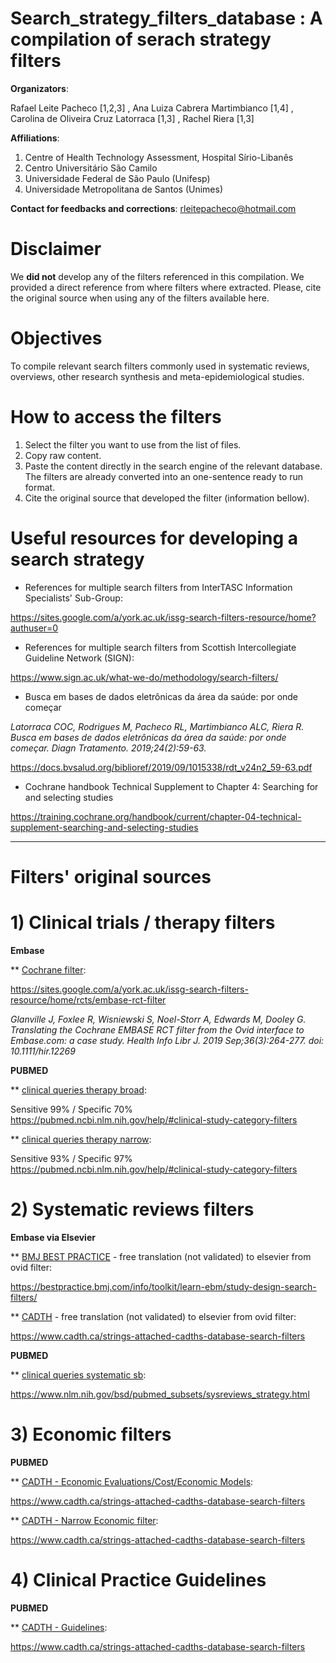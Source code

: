 # Search_strategy_filters_database : A compilation of serach strategy filters

**Organizators**: 

Rafael Leite Pacheco [1,2,3] , Ana Luiza Cabrera Martimbianco [1,4] , Carolina de Oliveira Cruz Latorraca [1,3] , Rachel Riera [1,3]

**Affiliations**: 
1) Centre of Health Technology Assessment, Hospital Sírio-Libanês
2) Centro Universitário São Camilo
3) Universidade Federal de São Paulo (Unifesp)
4) Universidade Metropolitana de Santos (Unimes)

**Contact for feedbacks and corrections**: rleitepacheco@hotmail.com

# Disclaimer

We **did not** develop any of the filters referenced in this compilation. We provided a direct reference from where filters where extracted. Please, cite the original source when using any of the filters available here.

# Objectives

To compile relevant search filters commonly used in systematic reviews, overviews, other research synthesis and meta-epidemiological studies. 

# How to access the filters
1) Select the filter you want to use from the list of files.
2) Copy raw content. 
3) Paste the content directly in the search engine of the relevant database. The filters are already converted into an one-sentence ready to run format.
4) Cite the original source that developed the filter (information bellow).

# Useful resources for developing a search strategy

* References for multiple search filters from InterTASC Information Specialists' Sub-Group:

https://sites.google.com/a/york.ac.uk/issg-search-filters-resource/home?authuser=0


* References for multiple search filters from Scottish Intercollegiate Guideline Network (SIGN):

https://www.sign.ac.uk/what-we-do/methodology/search-filters/

* Busca em bases de dados eletrônicas da área da saúde: por onde começar

*Latorraca COC, Rodrigues M, Pacheco RL, Martimbianco ALC, Riera R. Busca em bases de dados eletrônicas da área da saúde: por onde começar. Diagn Tratamento. 2019;24(2):59-63.*

https://docs.bvsalud.org/biblioref/2019/09/1015338/rdt_v24n2_59-63.pdf

* Cochrane handbook Technical Supplement to Chapter 4: Searching for and selecting studies

https://training.cochrane.org/handbook/current/chapter-04-technical-supplement-searching-and-selecting-studies

------------------------------------------------------------------------------------------------------------------------------------------------------------
# Filters' original sources

# 1) Clinical trials / therapy filters

**Embase**

** [Cochrane filter](rct_Embase_Cochrane):

https://sites.google.com/a/york.ac.uk/issg-search-filters-resource/home/rcts/embase-rct-filter

*Glanville J, Foxlee R, Wisniewski S, Noel-Storr A, Edwards M, Dooley G. Translating the Cochrane EMBASE RCT filter from the Ovid interface to Embase.com: a case study. Health Info Libr J. 2019 Sep;36(3):264-277. doi: 10.1111/hir.12269*


**PUBMED**

** [clinical queries therapy broad](rct_PUBMED_therapy_broad_sensivel):

Sensitive 99% / Specific 70% https://pubmed.ncbi.nlm.nih.gov/help/#clinical-study-category-filters

** [clinical queries therapy narrow](rct_PUBMED_therapy_narrow_especifico):

Sensitive 93% / Specific 97% https://pubmed.ncbi.nlm.nih.gov/help/#clinical-study-category-filters


# 2) Systematic reviews filters

**Embase via Elsevier**

** [BMJ BEST PRACTICE](sr_Embase_BMJ) - free translation (not validated) to elsevier from ovid filter:

https://bestpractice.bmj.com/info/toolkit/learn-ebm/study-design-search-filters/

** [CADTH](sr_Embase_CADTH) - free translation (not validated) to elsevier from ovid filter:

https://www.cadth.ca/strings-attached-cadths-database-search-filters

**PUBMED**

** [clinical queries systematic sb](sr_PUBMED_clinical_queries):

https://www.nlm.nih.gov/bsd/pubmed_subsets/sysreviews_strategy.html

# 3) Economic filters

**PUBMED**

** [CADTH - Economic Evaluations/Cost/Economic Models](economic_PUBMED_CADTH_sensivel):

https://www.cadth.ca/strings-attached-cadths-database-search-filters

** [CADTH - Narrow Economic filter](economic_narrow_PUBMED_CADTH_especifico):

https://www.cadth.ca/strings-attached-cadths-database-search-filters

# 4) Clinical Practice Guidelines

**PUBMED**

** [CADTH - Guidelines](guidelines_PUBMED_CADTH):

https://www.cadth.ca/strings-attached-cadths-database-search-filters
